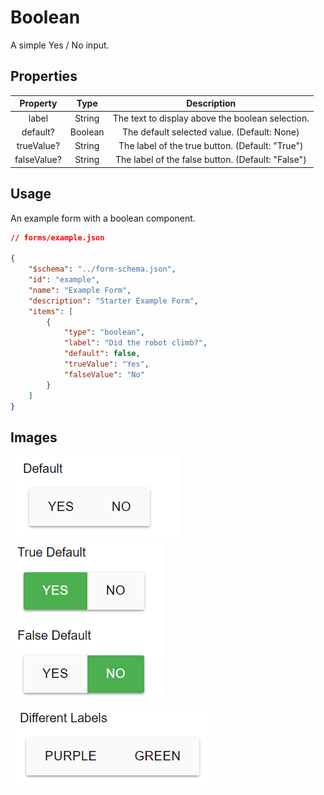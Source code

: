 # Boolean
A simple Yes / No input.

## Properties

|   Property  |   Type  |                    Description                    |
|:-----------:|:-------:|:-------------------------------------------------:|
|    label    |  String |  The text to display above the boolean selection. |
|   default?  | Boolean |    The default selected value. (Default: None)    |
|  trueValue? |  String |  The label of the true button. (Default: "True")  |
| falseValue? |  String | The label of the false button. (Default: "False") |

## Usage
An example form with a boolean component.
```json
// forms/example.json

{
    "$schema": "../form-schema.json",
    "id": "example",
    "name": "Example Form",
    "description": "Starter Example Form",
    "items": [
        {
            "type": "boolean",
            "label": "Did the robot climb?",
            "default": false,
            "trueValue": "Yes",
            "falseValue": "No"
        }
    ]
}
```

## Images
![boolean](../img/boolean.png ":size=200%")
![boolean-default](../img/boolean-default.png ":size=200%")
![boolean-custom](../img/boolean-custom.png ":size=200%")
